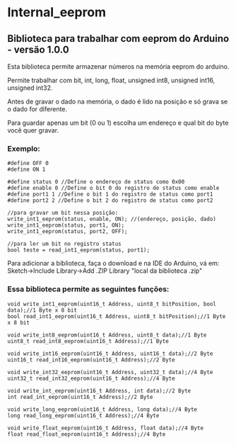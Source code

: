 # Internal_eeprom

## Biblioteca para trabalhar com eeprom do Arduino - versão 1.0.0

Esta biblioteca permite armazenar números na memória eeprom do arduino.

Permite trabalhar com bit, int, long, float, unsigned int8, unsigned int16, unsigned int32.

Antes de gravar o dado na memória, o dado é lido na posição e só grava se o dado for diferente.

Para guardar apenas um bit (0 ou 1) escolha um endereço e qual bit do byte você quer gravar.

### Exemplo:
```
#define OFF 0
#define ON 1

#define status 0 //Define o endereço de status como 0x00
#define enable 0 //Define o bit 0 do registro de status como enable
#define port1 1 //Define o bit 1 do registro de status como port1
#define port2 2 //Define o bit 2 do registro de status como port2

//para gravar um bit nessa posição:
write_int1_eeprom(status, enable, ON); //(endereço, posição, dado)
write_int1_eeprom(status, port1, ON);
write_int1_eeprom(status, port2, OFF);

//para ler um bit no registro status
bool teste = read_int1_eeprom(status, port1);
```

Para adicionar a biblioteca, faça o download e na IDE do Arduino, vá em:
Sketch->Include Library->Add .ZIP Library "local da biblioteca .zip"

### Essa biblioteca permite as seguintes funções:
```
void write_int1_eeprom(uint16_t Address, uint8_t bitPosition, bool data);//1 Byte x 8 bit
bool read_int1_eeprom(uint16_t Address, uint8_t bitPosition);//1 Byte x 8 bit

void write_int8_eeprom(uint16_t Address, uint8_t data);//1 Byte
uint8_t read_int8_eeprom(uint16_t Address);//1 Byte

void write_int16_eeprom(uint16_t Address, uint16_t data);//2 Byte
uint16_t read_int16_eeprom(uint16_t Address);//2 Byte

void write_int32_eeprom(uint16_t Address, uint32_t data);//4 Byte
uint32_t read_int32_eeprom(uint16_t Address);//4 Byte

void write_int_eeprom(uint16_t Address, int data);//2 Byte
int read_int_eeprom(uint16_t Address);//2 Byte

void write_long_eeprom(uint16_t Address, long data);//4 Byte
long read_long_eeprom(uint16_t Address);//4 Byte

void write_float_eeprom(uint16_t Address, float data);//4 Byte
float read_float_eeprom(uint16_t Address);//4 Byte
```
